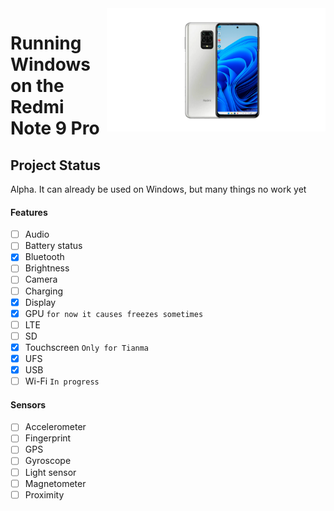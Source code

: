 <img align="right" src="https://github.com/Rubanoxd/Port-Windows-11-redmi-note-9_pro/blob/main/Miatoll.png" width="350" alt="Windows 11 Running On A Poco X3 Pro">


# Running Windows on the Redmi Note 9 Pro

## Project Status

Alpha. It can already be used on Windows, but many things no work yet

#### Features

- [ ] Audio 
- [ ] Battery status
- [x] Bluetooth 
- [ ] Brightness
- [ ] Camera
- [ ] Charging 
- [x] Display
- [x] GPU ```for now it causes freezes sometimes```
- [ ] LTE 
- [ ] SD 
- [X] Touchscreen ```Only for Tianma```
- [x] UFS
- [x] USB
- [ ] Wi-Fi ```In progress```

#### Sensors
- [ ] Accelerometer
- [ ] Fingerprint
- [ ] GPS
- [ ] Gyroscope
- [ ] Light sensor
- [ ] Magnetometer
- [ ] Proximity
